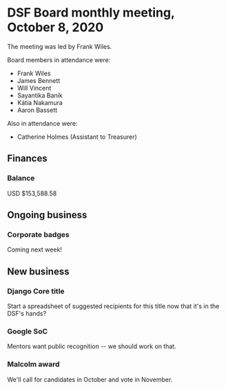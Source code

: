 # DSF Board monthly meeting, October 8, 2020

The meeting was led by Frank Wiles.

Board members in attendance were:

- Frank Wiles
- James Bennett
- Will Vincent
- Sayantika Banik
- Kátia Nakamura
- Aaron Bassett

Also in attendance were:

- Catherine Holmes (Assistant to Treasurer)

## Finances

### Balance

USD $153,588.58

## Ongoing business

### Corporate badges

Coming next week!

## New business

### Django Core title

Start a spreadsheet of suggested recipients for this title now that it's in the DSF's hands?

### Google SoC

Mentors want public recognition -- we should work on that.

### Malcolm award

We'll call for candidates in October and vote in November.
